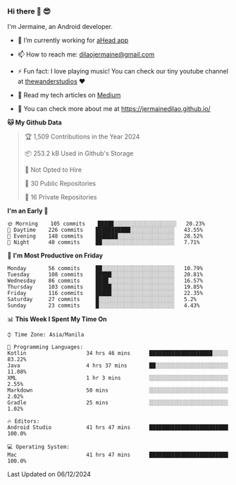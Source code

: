 ### Hi there 👋 😎
I'm Jermaine, an Android developer.

- 🔭 I’m currently working for [aHead app](https://www.ahead-app.com/)

- 📫 How to reach me: dilaojermaine@gmail.com

- ⚡ Fun fact: I love playing music! You can check our tiny youtube channel at [thewanderstudios](https://www.youtube.com/thewanderstudios) ♥️

- 📖 Read my tech articles on [Medium](https://jermainedilao.medium.com/)

- 👀 You can check more about me at https://jermainedilao.github.io/

<!--
**jermainedilao/jermainedilao** is a ✨ _special_ ✨ repository because its `README.md` (this file) appears on your GitHub profile.

Here are some ideas to get you started:

- 🔭 I’m currently working on ...
- 🌱 I’m currently learning ...
- 👯 I’m looking to collaborate on ...
- 🤔 I’m looking for help with ...
- 💬 Ask me about ...
- 📫 How to reach me: ...
- 😄 Pronouns: ...
- ⚡ Fun fact: ...
-->

<!--START_SECTION:waka-->
**🐱 My Github Data** 

> 🏆 1,509 Contributions in the Year 2024
 > 
> 📦 253.2 kB Used in Github's Storage 
 > 
> 🚫 Not Opted to Hire
 > 
> 📜 30 Public Repositories 
 > 
> 🔑 16 Private Repositories  
 > 
**I'm an Early 🐤** 

```text
🌞 Morning    105 commits    █████░░░░░░░░░░░░░░░░░░░░   20.23% 
🌆 Daytime    226 commits    ███████████░░░░░░░░░░░░░░   43.55% 
🌃 Evening    148 commits    ███████░░░░░░░░░░░░░░░░░░   28.52% 
🌙 Night      40 commits     ██░░░░░░░░░░░░░░░░░░░░░░░   7.71%

```
📅 **I'm Most Productive on Friday** 

```text
Monday       56 commits     ██░░░░░░░░░░░░░░░░░░░░░░░   10.79% 
Tuesday      108 commits    █████░░░░░░░░░░░░░░░░░░░░   20.81% 
Wednesday    86 commits     ████░░░░░░░░░░░░░░░░░░░░░   16.57% 
Thursday     103 commits    █████░░░░░░░░░░░░░░░░░░░░   19.85% 
Friday       116 commits    █████░░░░░░░░░░░░░░░░░░░░   22.35% 
Saturday     27 commits     █░░░░░░░░░░░░░░░░░░░░░░░░   5.2% 
Sunday       23 commits     █░░░░░░░░░░░░░░░░░░░░░░░░   4.43%

```


📊 **This Week I Spent My Time On** 

```text
⌚︎ Time Zone: Asia/Manila

💬 Programming Languages: 
Kotlin                   34 hrs 46 mins      ████████████████████░░░░░   83.22% 
Java                     4 hrs 37 mins       ██░░░░░░░░░░░░░░░░░░░░░░░   11.08% 
XML                      1 hr 3 mins         ░░░░░░░░░░░░░░░░░░░░░░░░░   2.55% 
Markdown                 50 mins             ░░░░░░░░░░░░░░░░░░░░░░░░░   2.02% 
Gradle                   25 mins             ░░░░░░░░░░░░░░░░░░░░░░░░░   1.02%

🔥 Editors: 
Android Studio           41 hrs 47 mins      █████████████████████████   100.0%

💻 Operating System: 
Mac                      41 hrs 47 mins      █████████████████████████   100.0%

```


 Last Updated on 06/12/2024
<!--END_SECTION:waka-->
